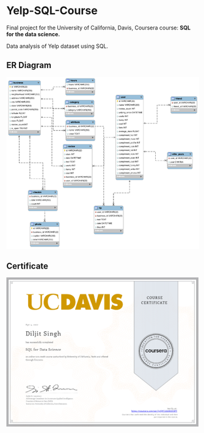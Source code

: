 # Yelp-SQL-Course
Final project for the University of California, Davis, Coursera course: **SQL for the data science.**

Data analysis of Yelp dataset using SQL.

## ER Diagram

![yelpER](yelp_ER_diagram.png)


## Certificate

![Certificate](certificate.png)
